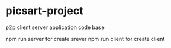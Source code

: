 # picsart-project
p2p client server application code base

npm run server  for create srever
npm run client for create client
